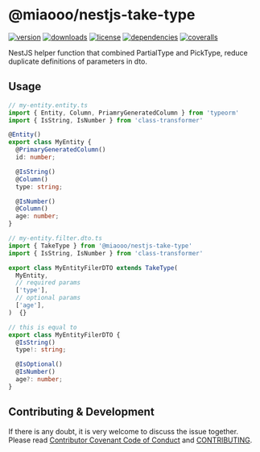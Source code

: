 # @miaooo/nestjs-take-type

[![version](https://img.shields.io/npm/v/@miaooo/nestjs-take-type.svg?style=flat-square)](https://www.npmjs.com/package/@miaooo/nestjs-take-type)
[![downloads](https://img.shields.io/npm/dm/@miaooo/nestjs-take-type.svg?style=flat-square)](https://www.npmjs.com/package/@miaooo/nestjs-take-type)
[![license](https://img.shields.io/npm/l/@miaooo/nestjs-take-type.svg?style=flat-square)](https://www.npmjs.com/package/@miaooo/nestjs-take-type)
[![dependencies](https://img.shields.io/librariesio/github/Val-istar-Guo/nestjs-take-type.svg?style=flat-square)](https://www.npmjs.com/package/@miaooo/nestjs-take-type)
[![coveralls](https://img.shields.io/coveralls/github/Val-istar-Guo/nestjs-take-type.svg?style=flat-square)](https://coveralls.io/github/Val-istar-Guo/nestjs-take-type)



<!-- description -->
NestJS helper function that combined PartialType and PickType,
reduce duplicate definitions of parameters in dto.<!-- description -->

## Usage

<!-- usage -->
```typescript
// my-entity.entity.ts
import { Entity, Column, PriamryGeneratedColumn } from 'typeorm'
import { IsString, IsNumber } from 'class-transformer'

@Entity()
export class MyEntity {
  @PrimaryGeneratedColumn()
  id: number;

  @IsString()
  @Column()
  type: string;

  @IsNumber()
  @Column()
  age: number;
}
```

```typescript
// my-entity.filter.dto.ts
import { TakeType } from '@miaooo/nestjs-take-type'
import { IsString, IsNumber } from 'class-transformer'

export class MyEntityFilerDTO extends TakeType(
  MyEntity,
  // required params
  ['type'],
  // optional params
  ['age'],
)  {}

// this is equal to
export class MyEntityFilerDTO {
  @IsString()
  type!: string;

  @IsOptional()
  @IsNumber()
  age?: number;
}
```
<!-- usage -->

<!-- addition --><!-- addition -->


## Contributing & Development

If there is any doubt, it is very welcome to discuss the issue together.
Please read [Contributor Covenant Code of Conduct](.github/CODE_OF_CONDUCT.md) and [CONTRIBUTING](.github/CONTRIBUTING.md).
